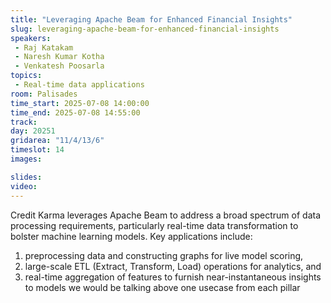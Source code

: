 ```yaml
---
title: "Leveraging Apache Beam for Enhanced Financial Insights"
slug: leveraging-apache-beam-for-enhanced-financial-insights
speakers:
 - Raj Katakam
 - Naresh Kumar Kotha
 - Venkatesh Poosarla
topics:
 - Real-time data applications
room: Palisades
time_start: 2025-07-08 14:00:00
time_end: 2025-07-08 14:55:00
track: 
day: 20251
gridarea: "11/4/13/6"
timeslot: 14
images: 

slides:
video:
---
```


Credit Karma leverages Apache Beam to address a broad spectrum of data processing requirements, particularly real-time data transformation to bolster machine learning models. Key applications include:
1. preprocessing data and constructing graphs for live model scoring,
2. large-scale ETL (Extract, Transform, Load) operations for analytics, and
3. real-time aggregation of features to furnish near-instantaneous insights to models
we would be talking above one usecase from each pillar
